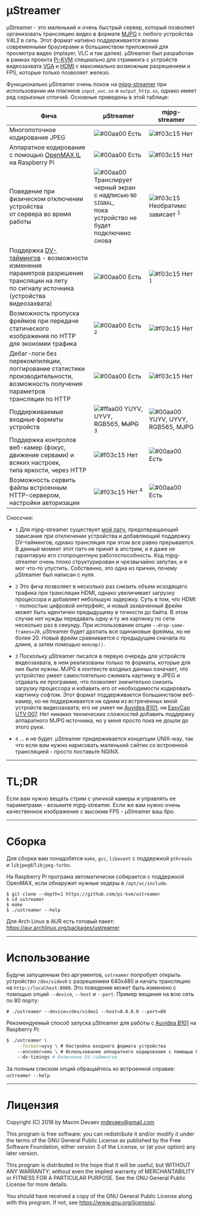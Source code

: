 # µStreamer

µStreamer - это маленький и очень быстрый сервер, который позволяет организовать трансляцию видео в формате [MJPG](https://en.wikipedia.org/wiki/Motion_JPEG) с любого устройства V4L2 в сеть. Этот формат нативно поддерживается всеми современными браузерами и большинством приложений для просмотра видео (mplayer, VLC и так далее). µStreamer был разработан в рамках проекта [Pi-KVM](https://github.com/pi-kvm) специально для стриминга с устройств видеозахвата [VGA](https://www.amazon.com/dp/B0126O0RDC) и [HDMI](https://auvidea.com/b101-hdmi-to-csi-2-bridge-15-pin-fpc/) с максимально возможным разрешением и FPS, которые только позволяет железо.

Функционально µStreamer очень похож на [mjpg-streamer](https://github.com/jacksonliam/mjpg-streamer) при использовании им плагинов ```input_uvc.so``` и ```output_http.so```, однако имеет ряд серьезных отличий. Основные приведены в этой таблице:

| **Фича** | **µStreamer** | **mjpg-streamer** |
|----------|---------------|-------------------|
| Многопоточное кодирование JPEG | ![#00aa00](https://placehold.it/15/00aa00/000000?text=+) Есть | ![#f03c15](https://placehold.it/15/f03c15/000000?text=+) Нет |
| Аппаратное кодирование с помощью [OpenMAX IL](https://www.khronos.org/openmaxil) на Raspberry Pi | ![#00aa00](https://placehold.it/15/00aa00/000000?text=+) Есть | ![#f03c15](https://placehold.it/15/f03c15/000000?text=+) Нет |
| Поведение при физическом отключении устройства<br>от сервера во время работы | ![#00aa00](https://placehold.it/15/00aa00/000000?text=+) Транслирует черный экран<br>с надписью ```NO SIGNAL```,<br>пока устройство не будет подключено снова | ![#f03c15](https://placehold.it/15/f03c15/000000?text=+) Необратимо зависает <sup>1</sup> |
| Поддержка [DV-таймингов](https://linuxtv.org/downloads/v4l-dvb-apis/uapi/v4l/dv-timings.html) - возможности изменения <br>параметров разрешения трансляции на лету<br>по сигналу источника (устройства видеозахвата) | ![#00aa00](https://placehold.it/15/00aa00/000000?text=+) Есть | ![#f03c15](https://placehold.it/15/f03c15/000000?text=+) Нет <sup>1</sup> |
| Возможность пропуска фреймов при передаче<br>статического изображения по HTTP<br>для экономии трафика | ![#00aa00](https://placehold.it/15/00aa00/000000?text=+) Есть <sup>2</sup> | ![#f03c15](https://placehold.it/15/f03c15/000000?text=+) Нет |
| Дебаг-логи без перекомпиляции,<br>логгирование статистики производительности,<br>возможность получения параметров<br>трансляции по HTTP | ![#00aa00](https://placehold.it/15/00aa00/000000?text=+) Есть | ![#f03c15](https://placehold.it/15/f03c15/000000?text=+) Нет |
| Поддерживаемые входные форматы устройств | ![#ffaa00](https://placehold.it/15/ffaa00/000000?text=+) YUYV, UYVY,<br>RGB565, ~~MJPG~~ <sup>3</sup> | ![#00aa00](https://placehold.it/15/00aa00/000000?text=+) YUYV, UYVY,<br>RGB565, MJPG |
| Поддержка контролов веб-камер (фокус,<br> движение сервами) и всяких настроек,<br> типа яркости, через HTTP | ![#f03c15](https://placehold.it/15/f03c15/000000?text=+) Нет | ![#00aa00](https://placehold.it/15/00aa00/000000?text=+) Есть |
| Возможность сервить файлы встроенным<br>HTTP-сервером, настройки авторизации | ![#f03c15](https://placehold.it/15/f03c15/000000?text=+) Нет <sup>4</sup> | ![#00aa00](https://placehold.it/15/00aa00/000000?text=+) Есть |

Сносочки:
  * ```1``` Для mjpg-streamer существует [мой патч](https://github.com/jacksonliam/mjpg-streamer/pull/164), предотвращающий зависание при отключении устройства и добавляющий поддержку DV-таймингов, однако трансляция при этом все равно прерывается. В данный момент этот патч не принят в апстрим, и я даже не гарантирую его стопроцентную работоспособность. Код mjpg-streamer очень плохо структурирован и чрезвычайно запутан, и я мог что-то упустить. Собственно, это одна из причин, почему µStreamer был написан с нуля.
  
  * ```2``` Это фича позволяет в несколько раз снизить объем исходящего трафика при трансляции HDMI, однако увеличивает загрузку процессора и добавляет небольшую задержку. Суть в том, что HDMI - полностью цифровой интерфейс, и новый захваченный фрейм может быть идентичен предыдущему в точности до байта. В этом случае нет нужды передавать одну и ту же картинку по сети несколько раз в секунду. При использовании опции `--drop-same-frames=20`, µStreamer будет дропать все одинаковые фреймы, но не более 20. Новый фрейм сравнивается с предыдущим сначала по длине, а затем помощью ```memcmp()```.

  * ```3``` Поскольку µStreamer писался в первую очередь для устройств видеозахвата, в нем реализованы только те форматы, которые для них были нужны. MJPG в контексте входных данных означает, что устройство умеет самостоятельно сжимать картинку в JPEG и отдавать ее программе, что позволяет значительно снизить загрузку процессора и избавить его от необходимости кодировать картинку софтом. Этот формат поддерживается большинством веб-камер, но не поддерживается ни одним из встреченных мной устройств видеозахвата; его не умеет ни [Auvidea B101](https://auvidea.com/b101-hdmi-to-csi-2-bridge-15-pin-fpc/), ни [EasyCap UTV 007](https://www.amazon.com/dp/B0126O0RDC). Нет никаких технических сложностей добавить поддержку аппаратного MJPG источника, но у меня просто пока не дошли до этого руки.

  * ```4``` ... и не будет. µStreamer придерживается концепции UNIX-way, так что если вам нужно нарисовать маленький сайтик со встроенной трансляцией - просто поставьте NGINX.

-----
# TL;DR
Если вам нужно вещать стрим с уличной камеры и управлять ее параметрами - возьмите mjpg-streamer. Если же вам нужно очень качественное изображение с высоким FPS - µStreamer ваш бро.

-----
# Сборка
Для сборки вам понадобятся ```make```, ```gcc```, ```libevent``` с поддержкой ```pthreads``` и ```libjpeg8```/```libjpeg-turbo```.

На Raspberry Pi програма автоматически собирается с поддержкой OpenMAX, если обнаружит нужные хедеры в ```/opt/vc/include```.

```
$ git clone --depth=1 https://github.com/pi-kvm/ustreamer
$ cd ustreamer
$ make
$ ./ustreamer --help
```

Для Arch Linux в AUR есть готовый пакет: https://aur.archlinux.org/packages/ustreamer

-----
# Использование
Будучи запущенным без аргументов, ```ustreamer``` попробует открыть устройство ```/dev/video0``` с разрешением 640x480 и начать трансляцию на ```http://localhost:8080```. Это поведение может быть изменено с помощью опций ```--device```, ```--host``` и ```--port```. Пример вещания на всю сеть по 80 порту:
```
# ./ustreamer --device=/dev/video1 --host=0.0.0.0 --port=80
```

Рекомендуемый способ запуска µStreamer для работы с [Auvidea B101](https://www.raspberrypi.org/forums/viewtopic.php?f=38&t=120702&start=400#p1339178) на Raspberry Pi:
```bash
$ ./ustreamer \
    --format=uyvy \ # Настройка входного формата устройства
    --encoder=omx \ # Использование аппаратного кодирования с помощью OpenMAX
    --dv-timings # Включение DV-таймингов
```

За полным списком опций обращайтесь ко встроенной справке: ```ustreamer --help```.

-----
# Лицензия
Copyright (C) 2018 by Maxim Devaev mdevaev@gmail.com

This program is free software: you can redistribute it and/or modify
it under the terms of the GNU General Public License as published by
the Free Software Foundation, either version 3 of the License, or
(at your option) any later version.

This program is distributed in the hope that it will be useful,
but WITHOUT ANY WARRANTY; without even the implied warranty of
MERCHANTABILITY or FITNESS FOR A PARTICULAR PURPOSE.  See the
GNU General Public License for more details.

You should have received a copy of the GNU General Public License
along with this program.  If not, see https://www.gnu.org/licenses/.
